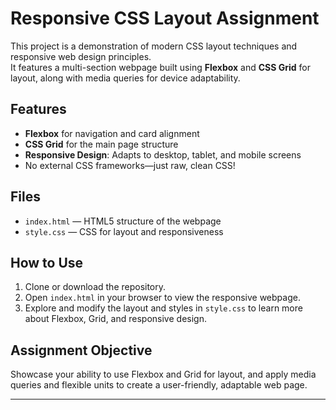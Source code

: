 # Responsive CSS Layout Assignment

This project is a demonstration of modern CSS layout techniques and responsive web design principles.  
It features a multi-section webpage built using **Flexbox** and **CSS Grid** for layout, along with media queries for device adaptability.

## Features

- **Flexbox** for navigation and card alignment
- **CSS Grid** for the main page structure
- **Responsive Design**: Adapts to desktop, tablet, and mobile screens
- No external CSS frameworks—just raw, clean CSS!

## Files

- `index.html` — HTML5 structure of the webpage
- `style.css` — CSS for layout and responsiveness

## How to Use

1. Clone or download the repository.
2. Open `index.html` in your browser to view the responsive webpage.
3. Explore and modify the layout and styles in `style.css` to learn more about Flexbox, Grid, and responsive design.

## Assignment Objective

Showcase your ability to use Flexbox and Grid for layout, and apply media queries and flexible units to create a user-friendly, adaptable web page.

---